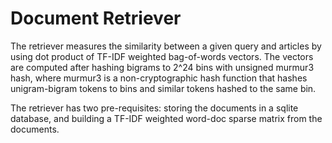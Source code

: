 # Document Retriever

The retriever measures the similarity between a given query and articles by using dot product of TF-IDF weighted bag-of-words vectors. The vectors are computed after hashing bigrams to 2^24 bins with unsigned murmur3 hash, where murmur3 is a non-cryptographic hash function that hashes unigram-bigram tokens to bins and similar tokens hashed to the same bin. 

The retriever has two pre-requisites: storing the documents in a sqlite database, and building a TF-IDF weighted word-doc sparse matrix from the documents.
